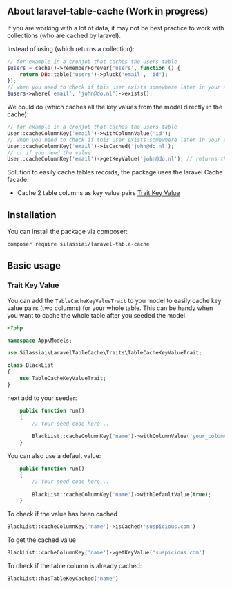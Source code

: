## About laravel-table-cache (Work in progress)

If you are working with a lot of data, it may not be best practice to work with collections (who are cached by laravel).

Instead of using (which returns a collection):
```php
// for example in a cronjob that caches the users table
$users = cache()->rememberForever('users', function () {
    return DB::table('users')->pluck('email', 'id');
});
// when you need to check if this user exists somewhere later in your application
$users->where('email', 'john@do.nl')->exists();
```

We could do (which caches all the key values from the model directly in the cache):

```php
// for example in a cronjob that caches the users table
User::cacheColumnKey('email')->withColumnValue('id');
// when you need to check if this user exists somewhere later in your application
User::cacheColumnKey('email')->isCached('john@do.nl');
// or if you need the value
User::cacheColumnKey('email')->getKeyValue('john@do.nl'); // returns the id in this case
```

Solution to easily cache tables records, the package uses the laravel Cache facade.

- Cache 2 table columns as key value pairs [Trait Key Value](#trait-key-value)

## Installation

You can install the package via composer:

```bash
composer require silassiai/laravel-table-cache
```

## Basic usage

### Trait Key Value

You can add the `TableCacheKeyValueTrait` to you model to easily cache key value pairs (two columns) for your whole table.
This can be handy when you want to cache the whole table after you seeded the model.

```php
<?php

namespace App\Models;

use Silassiai\LaravelTableCache\Traits\TableCacheKeyValueTrait;

class BlackList
{
    use TableCacheKeyValueTrait;
}
```

next add to your seeder:

```php
    public function run()
    {
        // Your seed code here...
        
        BlackList::cacheColumnKey('name')->withColumnValue('your_column_name');
    }
```

You can also use a default value:

```php
    public function run()
    {
        // Your seed code here...
        
        BlackList::cacheColumnKey('name')->withDefaultValue(true);
    }
```

To check if the value has been cached

```php
BlackList::cacheColumnKey('name')->isCached('suspicious.com')
```

To get the cached value

```php
BlackList::cacheColumnKey('name')->getKeyValue('suspicious.com')
```

To check if the table column is already cached:

```php
BlackList::hasTableKeyCached('name')
```
